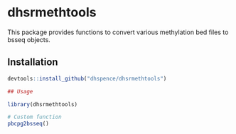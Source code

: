 # dhsrmethtools

This package provides functions to convert various methylation bed files to bsseq objects.

## Installation

```R
devtools::install_github("dhspence/dhsrmethtools")

## Usage

library(dhsrmethtools)

# Custom function
pbcpg2bsseq()

